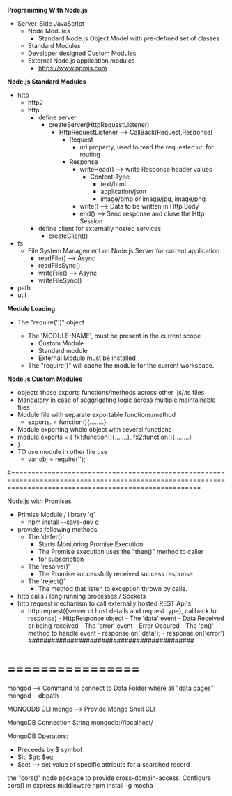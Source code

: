 **Programming With Node.js**

- Server-Side JavaScript
  - Node Modules
    - Standard Node.js Object Model with pre-defined set of classes
  - Standard Modules
  - Developer designed Custom Modules
  - External Node.js application modules
    - https://www.npmjs.com

**Node.js Standard Modules**

- http
  - http2
  - http
    - define server
      - createServer(HttpRequestListener)
        - HttpRequestListener --> CallBack(Request,Response)
          - Request
            - uri property, used to read the requested uri for routing
          - Response
            - writeHead() --> write Response header values
              - Content-Type
                - text/html
                - application/json
                - image/bmp or image/jpg, image/png
            - write() --> Data to be written in Http Body
            - end() --> Send response and close the Http Session
    - define client for externally hosted services
      - createClient()
- fs
  - File System Management on Node.js Server for current application
    - readFile() --> Async
    - readFileSync()
    - writeFile() --> Async
    - writeFileSync()
- path
- util

**Module Loading**

- The "require('<MODULE-NAME>')" object
  - The 'MODULE-NAME', must be present in the current scope
    - Custom Module
    - Standard module
    - External Module must be installed
  - The "require()" will cache the module for the current workspace.

**Node.js Custom Modules**

- objects those exports functions/methods across other .js/.ts files
- Mandatory in case of seggrigating logic across multiple maintainable files
- Module file with separate exportable functions/method
  - exports.<FUNCTION-NAME> = function(){........}
- Module exporting whole object with several functions
- module.exports = {
  fx1:function(){.......},
  fx2:function(){........}
- }
- TO use module in other file use
  - var obj = require('<PATH of MODULE File>');

#===========================================================================================================================================================

Node.js with Promises

- Primise Module / library 'q'
  - npm install --save-dev q
- provides following methods
  - The 'defer()'
    - Starts Monitoring Promise Execution
    - The Promise execution uses the "then()" method to caller
    - for subscription
  - The 'resolve()'
    - The Promise successfully received success response
  - The 'reject()'
    - The method that listen to exception thrown by calle.
- http calls / long running processes / Sockets
- http request mechanism to call externally hosted REST Api's
  - http.request({server ot host details and request type}, callback for response) - HttpResponse object - The 'data' event - Data Received or being received - The 'error' event - Error Occured - The 'on()' method to handle event - response.on('data'); - response.on('error')
    ###########################################

# ================

mongod --> Command to connect to Data Folder where all "data pages"
mongod --dbpath <PATH of the DATA Folder>

MONGODB CLI
mongo --> Provide Mongo Shell CLI

MongoDB Connection String
mongodb://localhost/<CollectionName>

MongoDB Operators:

- Preceeds by \$ symbol
- $lt, $gt; \$eq;
- \$set --> set value of specific attribute for a searched record

the "cors()" node package to provide cross-domain-access. Configure cors() in express middleware
npm install -g mocha
